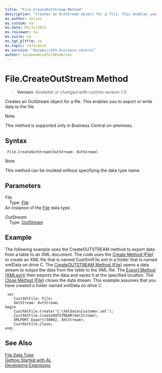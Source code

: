 ```yaml
---
title: "File.CreateOutStream Method"
description: "Creates an OutStream object for a file. This enables you to export or write data to the file."
ms.author: solsen
ms.custom: na
ms.date: 05/11/2021
ms.reviewer: na
ms.suite: na
ms.tgt_pltfrm: na
ms.topic: reference
ms.service: "dynamics365-business-central"
author: SusanneWindfeldPedersen
---
```

[//]: # (START>DO_NOT_EDIT)
[//]: # (IMPORTANT:Do not edit any of the content between here and the END>DO_NOT_EDIT.)
[//]: # (Any modifications should be made in the .xml files in the ModernDev repo.)
# File.CreateOutStream Method
> **Version**: _Available or changed with runtime version 1.0._

Creates an OutStream object for a file. This enables you to export or write data to the file.

> [!NOTE]
> This method is supported only in Business Central on-premises.

## Syntax
```
 File.CreateOutStream(OutStream: OutStream)
```
> [!NOTE]
> This method can be invoked without specifying the data type name.
## Parameters
*File*  
&emsp;Type: [File](file-data-type.md)  
An instance of the [File](file-data-type.md) data type.

*OutStream*  
&emsp;Type: [OutStream](../outstream/outstream-data-type.md)  
  



[//]: # (IMPORTANT: END>DO_NOT_EDIT)

## Example

The following example uses the CreateOUTSTREAM method to export data from a table to an XML document. The code uses the [Create Method \(File\)](../../methods-auto/file/file-create-method.md) to create an XML file that is named CustXmlFile.xml in a folder that is named xmlData on drive C. The [CreateOUTSTREAM Method \(File\)](../../methods-auto/file/file-createoutstream-method.md) opens a data stream to output the data from the table to the XML file. The [Export Method \(XMLport\)](../../methods-auto/xmlport/xmlport-export-method.md) then exports the data and saves it at the specified location. The [Close Method \(File\)](../../methods-auto/file/file-close-method.md) closes the data stream. This example assumes that you have created a folder named xmlData on drive C. 

```al
 var
    CustXmlFile: File;
    XmlStream: OutStream;
begin
    CustXmlFile.Create('C:\XmlData\Customer.xml');  
    CustXmlFile.CreateOUTSTREAM(XmlStream);  
    XMLPORT.Export(50002, XmlStream);  
    CustXmlFile.Close;  
end;

```  

## See Also
[File Data Type](file-data-type.md)  
[Getting Started with AL](../../devenv-get-started.md)  
[Developing Extensions](../../devenv-dev-overview.md)